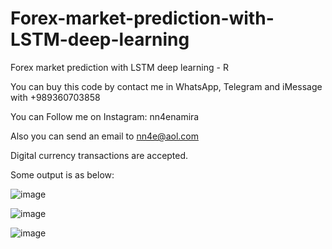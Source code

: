 # Forex-market-prediction-with-LSTM-deep-learning
Forex market prediction with LSTM deep learning - R

You can buy this code by contact me in WhatsApp, Telegram and iMessage with +989360703858

You can Follow me on Instagram: nn4enamira

Also you can send an email to nn4e@aol.com

Digital currency transactions are accepted.

Some output is as below:


![image](https://github.com/user-attachments/assets/7dad452a-e8fb-402e-b264-468e05731b4d)

![image](https://github.com/user-attachments/assets/46dc681f-3258-45f3-a564-cbb15a99b38b)

![image](https://github.com/user-attachments/assets/4e4183d7-1ba3-41c1-9260-60dfb34a0cdb)



